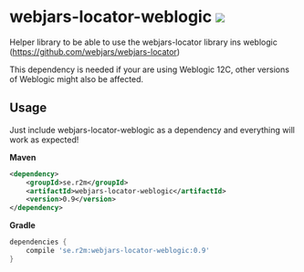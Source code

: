# webjars-locator-weblogic ![](https://api.shippable.com/projects/57f2bb6a75a4470f00e6a41f/badge?branch=master)

Helper library to be able to use the webjars-locator library ins weblogic (https://github.com/webjars/webjars-locator)

This dependency is needed if your are using Weblogic 12C, other versions of Weblogic might also be affected.

## Usage

Just include webjars-locator-weblogic as a dependency and everything will work as expected!

**Maven**
```xml
<dependency>
    <groupId>se.r2m</groupId>
    <artifactId>webjars-locator-weblogic</artifactId>
    <version>0.9</version>
</dependency>
```


**Gradle**
```gradle
dependencies {
    compile 'se.r2m:webjars-locator-weblogic:0.9'
}

```
